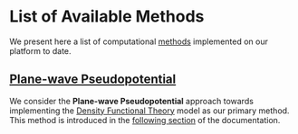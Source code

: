 # List of Available Methods

We present here a list of computational [methods](../methods/overview.md) implemented on our platform to date.

## [Plane-wave Pseudopotential](../methods-directory/pseudopotential/overview.md)

We consider the **Plane-wave Pseudopotential** approach towards implementing the [Density Functional Theory](../models-directory/dft/overview.md) model as our primary method. This method is introduced in the [following section](../methods-directory/pseudopotential/overview.md) of the documentation.
